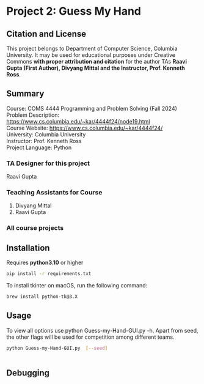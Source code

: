 # Project 2: Guess My Hand

## Citation and License
This project belongs to Department of Computer Science, Columbia University. It may be used for educational purposes under Creative Commons **with proper attribution and citation** for the author TAs **Raavi Gupta (First Author), Divyang Mittal and the Instructor, Prof. Kenneth Ross**.

## Summary

Course: COMS 4444 Programming and Problem Solving (Fall 2024)  
Problem Description: https://www.cs.columbia.edu/~kar/4444f24/node19.html  
Course Website: https://www.cs.columbia.edu/~kar/4444f24/  
University: Columbia University  
Instructor: Prof. Kenneth Ross  
Project Language: Python

### TA Designer for this project

Raavi Gupta

### Teaching Assistants for Course
1. Divyang Mittal
2. Raavi Gupta

### All course projects

## Installation

Requires **python3.10** or higher

```bash
pip install -r requirements.txt
```

To install tkinter on macOS, run the following command:
```bash
brew install python-tk@3.X
```

## Usage

To view all options use python Guess-my-Hand-GUI.py -h. Apart from seed, the other flags will be used for competition among different teams.
```bash
python Guess-my-Hand-GUI.py  [--seed] 
      
```

## Debugging


